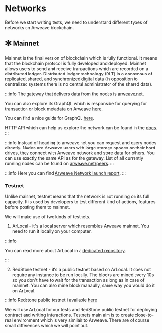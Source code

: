 # Networks

Before we start writing tests, we need to understand different types of networks on Arweave blockchain.

## 🕸️ Mainnet

Mainnet is the final version of blockchain which is fully functional. It means that the blockchain protocol is fully developed and deployed. Mainnet allows users to send and receive transactions which are recorded on a distributed ledger. Distributed ledger technology (DLT) is a consensus of replicated, shared, and synchronized digital data (in opposition to centralized systems there is no central administrator of the shared data).

:::info
The gateway that delivers data from the nodes is [arweave.net](https://arweave.net/).

You can also explore its GraphQL which is responsibe for querying for transaction or block metadata on Arweave [here](https://arweave.net/graphql).

You can find a nice guide for GraphQL [here](https://gql-guide.vercel.app/#payment-data).

HTTP API which can help us explore the network can be found in the [docs](https://docs.arweave.org/developers/server/http-api).
:::

:::info
Instead of heading to arweave.net you can request and query nodes directly. Nodes are Arweave users with large storage spaces on their hard drives, they connect with Arweave network and store data for others. You can use exactly the same API as for the gateway. List of all currently running nodes can be found on [arweave.net/peers](https://arweave.net/peers).
:::

:::info
Here you can find [Arweave Network launch report](https://arweave.medium.com/arweave-network-launch-report-b7e7ffac0f75).
:::

### Testnet

Unlike mainnet, testnet means that the network is not running on its full capacity. It is used by developers to test different kind of actions, features before posting them to mainnet.

We will make use of two kinds of testnets.

1. ArLocal - it's a local server which resembles Arweave mainnet. You need to run it locally on your computer.

:::info

You can read more about ArLocal in a [dedicated repository](https://github.com/textury/arlocal).

:::

2. RedStone testnet - it's a public testnet based on ArLocal. It does not require any instance to be run locally. The blocks are mined every 10s so you don't have to wait for the transaction as long as in case of mainnet. You can also mine block manaully, same way you would do it on ArLocal.

:::info
Redstone public testnet i available [here](https://testnet.redstone.tools)

We will use ArLocal for our tests and RedStone public testnet for deploying contract and writing interactions. Testnets main aim is to create close-to-real environment which is very similair to Arweave. There are of course small differences which we will point out.
